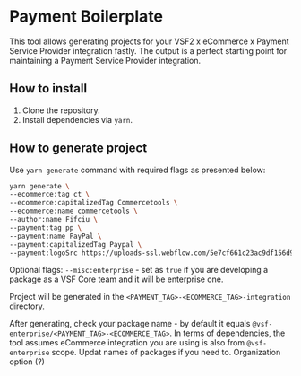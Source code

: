 # Payment Boilerplate

This tool allows generating projects for your VSF2 x eCommerce x Payment Service Provider integration fastly. The output is a perfect starting point for maintaining a Payment Service Provider integration.

## How to install

1. Clone the repository.
2. Install dependencies via `yarn`.

## How to generate project

Use `yarn generate` command with required flags as presented below:

```sh
yarn generate \
--ecommerce:tag ct \
--ecommerce:capitalizedTag Commercetools \
--ecommerce:name commercetools \
--author:name Fifciu \
--payment:tag pp \
--payment:name PayPal \
--payment:capitalizedTag Paypal \
--payment:logoSrc https://uploads-ssl.webflow.com/5e7cf661c23ac9df156d9c3d/5eb01763b8d39cb1427e86f2_PayPal%201.svg
```

Optional flags:
`--misc:enterprise` - set as `true` if you are developing a package as a VSF Core team and it will be enterprise one.

Project will be generated in the `<PAYMENT_TAG>-<ECOMMERCE_TAG>-integration` directory.

After generating, check your package name - by default it equals `@vsf-enterprise/<PAYMENT_TAG>-<ECOMMERCE_TAG>`. In terms of dependencies, the tool assumes eCommerce integration you are using is also from `@vsf-enterprise` scope. Updat names of packages if you need to. Organization option (?)
